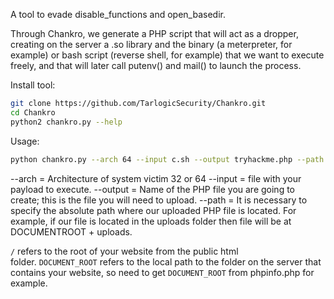 A tool to evade disable_functions and open_basedir.

Through Chankro, we generate a PHP script that will act as a dropper, creating on the server a .so library and the binary (a meterpreter, for example) or bash script (reverse shell, for example) that we want to execute freely, and that will later call putenv() and mail() to launch the process.

Install tool:

```bash
git clone https://github.com/TarlogicSecurity/Chankro.git
cd Chankro
python2 chankro.py --help
```

Usage:
```bash
python chankro.py --arch 64 --input c.sh --output tryhackme.php --path /var/www/html
```

--arch = Architecture of system victim 32 or 64
--input = file with your payload to execute.
--output = Name of the PHP file you are going to create; this is the file you will need to upload.
--path = It is necessary to specify the absolute path where our uploaded PHP file is located. For example, if our file is located in the uploads folder then file will be at  DOCUMENTROOT + uploads.

`/` refers to the root of your website from the public html folder. `DOCUMENT_ROOT` refers to the local path to the folder on the server that contains your website, so need to get `DOCUMENT_ROOT` from phpinfo.php for example.
